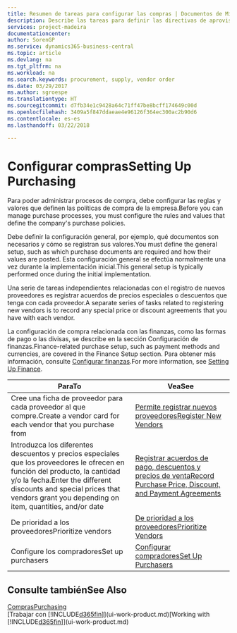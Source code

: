 ```yaml
---
title: Resumen de tareas para configurar las compras | Documentos de Microsoft
description: Describe las tareas para definir las directivas de aprovisionamiento de su empresa y configurar sus procesos de compra.
services: project-madeira
documentationcenter: 
author: SorenGP
ms.service: dynamics365-business-central
ms.topic: article
ms.devlang: na
ms.tgt_pltfrm: na
ms.workload: na
ms.search.keywords: procurement, supply, vendor order
ms.date: 03/29/2017
ms.author: sgroespe
ms.translationtype: HT
ms.sourcegitcommit: d7fb34e1c9428a64c71ff47be8bcff174649c00d
ms.openlocfilehash: 3409a5f847ddaeae4e96126f364ec300ac2b90d6
ms.contentlocale: es-es
ms.lasthandoff: 03/22/2018

---
```

# <a name="setting-up-purchasing"></a><span data-ttu-id="d32f3-103">Configurar compras</span><span class="sxs-lookup"><span data-stu-id="d32f3-103">Setting Up Purchasing</span></span>
<span data-ttu-id="d32f3-104">Para poder administrar procesos de compra, debe configurar las reglas y valores que definen las políticas de compra de la empresa.</span><span class="sxs-lookup"><span data-stu-id="d32f3-104">Before you can manage purchase processes, you must configure the rules and values that define the company's purchase policies.</span></span>

<span data-ttu-id="d32f3-105">Debe definir la configuración general, por ejemplo, qué documentos son necesarios y cómo se registran sus valores.</span><span class="sxs-lookup"><span data-stu-id="d32f3-105">You must define the general setup, such as which purchase documents are required and how their values are posted.</span></span> <span data-ttu-id="d32f3-106">Esta configuración general se efectúa normalmente una vez durante la implementación inicial.</span><span class="sxs-lookup"><span data-stu-id="d32f3-106">This general setup is typically performed once during the initial implementation.</span></span>

<span data-ttu-id="d32f3-107">Una serie de tareas independientes relacionadas con el registro de nuevos proveedores es registrar acuerdos de precios especiales o descuentos que tenga con cada proveedor.</span><span class="sxs-lookup"><span data-stu-id="d32f3-107">A separate series of tasks related to registering new vendors is to record any special price or discount agreements that you have with each vendor.</span></span>

<span data-ttu-id="d32f3-108">La configuración de compra relacionada con las finanzas, como las formas de pago o las divisas, se describe en la sección Configuración de finanzas.</span><span class="sxs-lookup"><span data-stu-id="d32f3-108">Finance-related purchase setup, such as payment methods and currencies, are covered in the Finance Setup section.</span></span> <span data-ttu-id="d32f3-109">Para obtener más información, consulte [Configurar finanzas](finance-setup-finance.md).</span><span class="sxs-lookup"><span data-stu-id="d32f3-109">For more information, see [Setting Up Finance](finance-setup-finance.md).</span></span>

| <span data-ttu-id="d32f3-110">Para</span><span class="sxs-lookup"><span data-stu-id="d32f3-110">To</span></span> | <span data-ttu-id="d32f3-111">Vea</span><span class="sxs-lookup"><span data-stu-id="d32f3-111">See</span></span> |
| --- | --- |
| <span data-ttu-id="d32f3-112">Cree una ficha de proveedor para cada proveedor al que compre.</span><span class="sxs-lookup"><span data-stu-id="d32f3-112">Create a vendor card for each vendor that you purchase from</span></span>|[<span data-ttu-id="d32f3-113">Permite registrar nuevos proveedores</span><span class="sxs-lookup"><span data-stu-id="d32f3-113">Register New Vendors</span></span>](purchasing-how-register-new-vendors.md) |
| <span data-ttu-id="d32f3-114">Introduzca los diferentes descuentos y precios especiales que los proveedores le ofrecen en función del producto, la cantidad y/o la fecha.</span><span class="sxs-lookup"><span data-stu-id="d32f3-114">Enter the different discounts and special prices that vendors grant you depending on item, quantities, and/or date</span></span> |[<span data-ttu-id="d32f3-115">Registrar acuerdos de pago, descuentos y precios de venta</span><span class="sxs-lookup"><span data-stu-id="d32f3-115">Record Purchase Price, Discount, and Payment Agreements</span></span>](purchasing-how-record-purchase-price-discount-payment-agreements.md) |
| <span data-ttu-id="d32f3-116">De prioridad a los proveedores</span><span class="sxs-lookup"><span data-stu-id="d32f3-116">Prioritize vendors</span></span> |[<span data-ttu-id="d32f3-117">De prioridad a los proveedores</span><span class="sxs-lookup"><span data-stu-id="d32f3-117">Prioritize Vendors</span></span>](purchasing-how-prioritize-vendors.md) |
| <span data-ttu-id="d32f3-118">Configure los compradores</span><span class="sxs-lookup"><span data-stu-id="d32f3-118">Set up purchasers</span></span> |[<span data-ttu-id="d32f3-119">Configurar compradores</span><span class="sxs-lookup"><span data-stu-id="d32f3-119">Set Up Purchasers</span></span>](purchasing-how-setup-purchasers.md) |

## <a name="see-also"></a><span data-ttu-id="d32f3-120">Consulte también</span><span class="sxs-lookup"><span data-stu-id="d32f3-120">See Also</span></span>
[<span data-ttu-id="d32f3-121">Compras</span><span class="sxs-lookup"><span data-stu-id="d32f3-121">Purchasing</span></span>](purchasing-manage-purchasing.md)  
<span data-ttu-id="d32f3-122">[Trabajar con [!INCLUDE[d365fin](includes/d365fin_md.md)]](ui-work-product.md)</span><span class="sxs-lookup"><span data-stu-id="d32f3-122">[Working with [!INCLUDE[d365fin](includes/d365fin_md.md)]](ui-work-product.md)</span></span>

